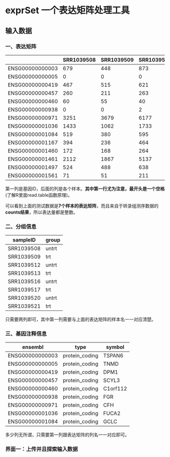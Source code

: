 # exprSet 一个表达矩阵处理工具

## 输入数据

### 一、表达矩阵

|                 | SRR1039508 | SRR1039509 | SRR1039512 | SRR1039513 | SRR1039516 | SRR1039517 | SRR1039520 | SRR1039521 |
| --------------- | ---------- | ---------- | ---------- | ---------- | ---------- | ---------- | ---------- | ---------- |
| ENSG00000000003 | 679        | 448        | 873        | 408        | 1138       | 1047       | 770        | 572        |
| ENSG00000000005 | 0          | 0          | 0          | 0          | 0          | 0          | 0          | 0          |
| ENSG00000000419 | 467        | 515        | 621        | 365        | 587        | 799        | 417        | 508        |
| ENSG00000000457 | 260        | 211        | 263        | 164        | 245        | 331        | 233        | 229        |
| ENSG00000000460 | 60         | 55         | 40         | 35         | 78         | 63         | 76         | 60         |
| ENSG00000000938 | 0          | 0          | 2          | 0          | 1          | 0          | 0          | 0          |
| ENSG00000000971 | 3251       | 3679       | 6177       | 4252       | 6721       | 11027      | 5176       | 7995       |
| ENSG00000001036 | 1433       | 1062       | 1733       | 881        | 1424       | 1439       | 1359       | 1109       |
| ENSG00000001084 | 519        | 380        | 595        | 493        | 820        | 714        | 696        | 704        |
| ENSG00000001167 | 394        | 236        | 464        | 175        | 658        | 584        | 360        | 269        |
| ENSG00000001460 | 172        | 168        | 264        | 118        | 241        | 210        | 155        | 177        |
| ENSG00000001461 | 2112       | 1867       | 5137       | 2657       | 2735       | 2751       | 2467       | 2905       |
| ENSG00000001497 | 524        | 488        | 638        | 357        | 676        | 806        | 493        | 475        |
| ENSG00000001561 | 71         | 51         | 211        | 156        | 23         | 38         | 134        | 172        |

第一列是基因ID，后面的列是各个样本。**其中第一行尤为注意，最开头是一个空格**(了解R里面read.table函数原理)。

可以看到上面的测试数据是**7个样本的表达矩阵**，而且来自于转录组测序数据的**counts结果**，所以表达量都是整数。

###  二、分组信息

| sampleID   | group |
| ---------- | ----- |
| SRR1039508 | untrt |
| SRR1039509 | trt   |
| SRR1039512 | untrt |
| SRR1039513 | trt   |
| SRR1039516 | untrt |
| SRR1039517 | trt   |
| SRR1039520 | untrt |
| SRR1039521 | trt   |

只需要两列即可，其中第一列需要与上面的表达矩阵的样本名一一对应清楚。

### 三、基因注释信息

| ensembl         | type           | symbol   |
| --------------- | -------------- | -------- |
| ENSG00000000003 | protein_coding | TSPAN6   |
| ENSG00000000005 | protein_coding | TNMD     |
| ENSG00000000419 | protein_coding | DPM1     |
| ENSG00000000457 | protein_coding | SCYL3    |
| ENSG00000000460 | protein_coding | C1orf112 |
| ENSG00000000938 | protein_coding | FGR      |
| ENSG00000000971 | protein_coding | CFH      |
| ENSG00000001036 | protein_coding | FUCA2    |
| ENSG00000001084 | protein_coding | GCLC     |

多少列无所谓，只需要第一列跟表达矩阵的列名一一对应即可。

### 界面一：上传并且探索输入数据

